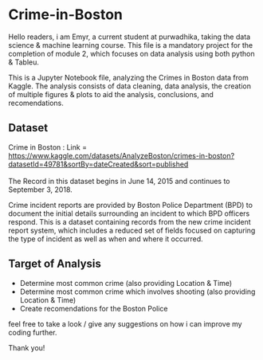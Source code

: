 # Crime-in-Boston
Hello readers, i am Emyr, a current student at purwadhika, taking the data science & machine learning course. This file is a mandatory project for the completion of module 2, which focuses on data analysis using both python & Tableu.

This is a Jupyter Notebook file, analyzing the Crimes in Boston data from Kaggle. The analysis consists of data cleaning, data analysis, the creation of multiple figures & plots to aid the analysis, conclusions, and recomendations. 

## Dataset
Crime in Boston :
Link = https://www.kaggle.com/datasets/AnalyzeBoston/crimes-in-boston?datasetId=49781&sortBy=dateCreated&sort=published
<br><br>
The Record in this dataset begins in June 14, 2015 and continues to September 3, 2018.

Crime incident reports are provided by Boston Police Department (BPD) to document the initial details surrounding an incident to which BPD officers respond. This is a dataset containing records from the new crime incident report system, which includes a reduced set of fields focused on capturing the type of incident as well as when and where it occurred.


## Target of Analysis
- Determine most common crime (also providing Location & Time)
- Determine most common crime which involves shooting (also providing Location & Time)
- Create recomendations for the Boston Police


feel free to take a look / give any suggestions on how i can improve my coding further.

Thank you!
